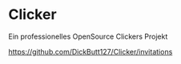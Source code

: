 # Clicker


Ein professionelles OpenSource Clickers Projekt

https://github.com/DickButt127/Clicker/invitations
